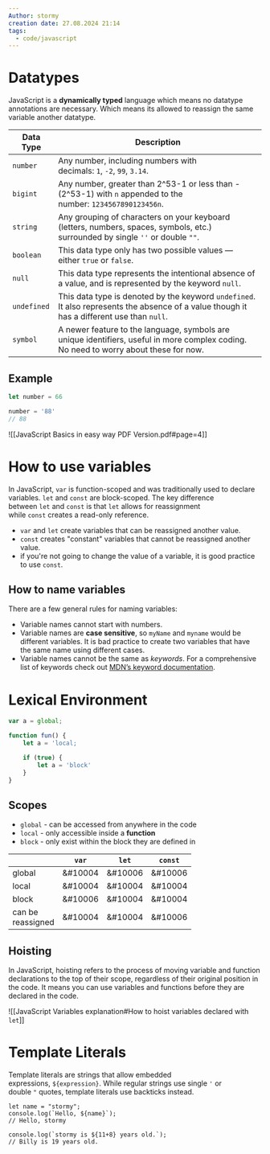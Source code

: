 ```yaml
---
Author: stormy
creation date: 27.08.2024 21:14
tags:
  - code/javascript
---
```

# Datatypes
JavaScript is a **dynamically typed** language which means no datatype annotations are necessary. Which means its allowed to reassign the same variable another datatype.

| Data Type   | Description                                                                                                                                |
| ----------- | ------------------------------------------------------------------------------------------------------------------------------------------ |
| `number`    | Any number, including numbers with decimals: `1`, `-2`, `99`, `3.14`.                                                                      |
| `bigint`    | Any number, greater than 2^53-1 or less than -(2^53-1) with `n` appended to the number: `1234567890123456n`.                               |
| `string`    | Any grouping of characters on your keyboard (letters, numbers, spaces, symbols, etc.) surrounded by single `''` or double `""`.            |
| `boolean`   | This data type only has two possible values — either `true` or `false`.                                                                    |
| `null`      | This data type represents the intentional absence of a value, and is represented by the keyword `null`.                                    |
| `undefined` | This data type is denoted by the keyword `undefined`. It also represents the absence of a value though it has a different use than `null`. |
| `symbol`    | A newer feature to the language, symbols are unique identifiers, useful in more complex coding. No need to worry about these for now.      |
## Example

```js
let number = 66

number = '88'
// 88
```

![[JavaScript Basics in easy way PDF Version.pdf#page=4]]
# How to use variables
In JavaScript, `var` is function-scoped and was traditionally used to declare variables. `let` and `const` are block-scoped. The key difference between `let` and `const` is that `let` allows for reassignment while `const` creates a read-only reference.

- `var` and `let` create variables that can be reassigned another value.
- `const` creates "constant" variables that cannot be reassigned another value.
- if you're not going to change the value of a variable, it is good practice to use `const`.
## How to name variables
There are a few general rules for naming variables:

- Variable names cannot start with numbers.
- Variable names are **case sensitive**, so `myName` and `myname` would be different variables. It is bad practice to create two variables that have the same name using different cases.
- Variable names cannot be the same as _keywords_. For a comprehensive list of keywords check out [MDN’s keyword documentation](https://developer.mozilla.org/en-US/docs/Web/JavaScript/Reference/Lexical_grammar#Keywords).

# Lexical Environment

```js
var a = global;

function fun() {
	let a = 'local;

	if (true) {
		let a = 'block'
	}
}
```

## Scopes
 - `global` - can be accessed from anywhere in the code
 - `local` - only accessible inside a **function**
 - `block` - only exist within the block they are defined in

|                       |  `var`  |  `let`  | `const` |
| --------------------- | :-----: | :-----: | :-----: |
| global                | &#10004 | &#10006 | &#10006 |
| local                 | &#10004 | &#10004 | &#10004 |
| block                 | &#10006 | &#10004 | &#10004 |
| can be <br>reassigned | &#10004 | &#10004 | &#10006 |

## Hoisting
In JavaScript, hoisting refers to the process of moving variable and function declarations to the top of their scope, regardless of their original position in the code. It means you can use variables and functions before they are declared in the code.

![[JavaScript Variables explanation#How to hoist variables declared with `let`]]

# Template Literals

Template literals are strings that allow embedded expressions, `${expression}`. While regular strings use single `'` or double `"` quotes, template literals use backticks instead.

```Js
let name = "stormy";
console.log(`Hello, ${name}`); 
// Hello, stormy

console.log(`stormy is ${11+8} years old.`); 
// Billy is 19 years old.
```
